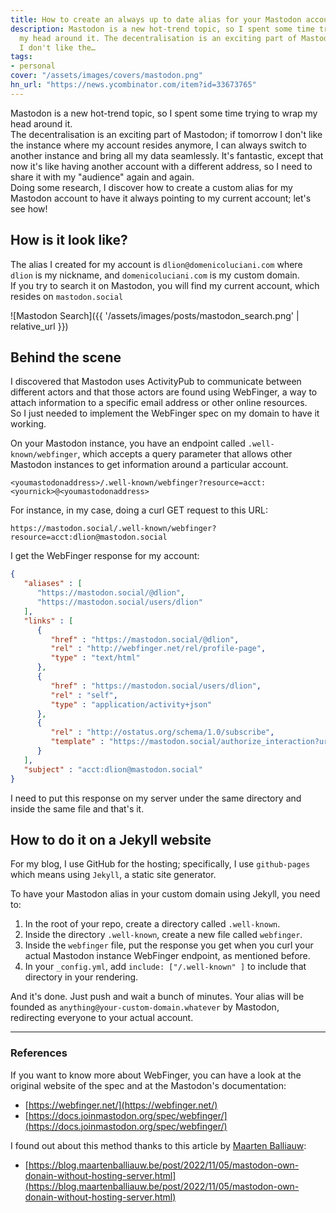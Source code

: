 ```yaml
---
title: How to create an always up to date alias for your Mastodon account
description: Mastodon is a new hot-trend topic, so I spent some time trying to wrap
  my head around it. The decentralisation is an exciting part of Mastodon; if tomorrow
  I don't like the…
tags:
- personal
cover: "/assets/images/covers/mastodon.png"
hn_url: "https://news.ycombinator.com/item?id=33673765"
---
```



Mastodon is a new hot-trend topic, so I spent some time trying to wrap my head around it.   
The decentralisation is an exciting part of Mastodon; if tomorrow I don't like the instance where my account resides anymore, I can always switch to another instance and bring all my data seamlessly. It's fantastic, except that now it's like having another account with a different address, so I need to share it with my "audience" again and again.   
Doing some research, I discover how to create a custom alias for my Mastodon account to have it always pointing to my current account; let's see how!


## How is it look like?

The alias I created for my account is `dlion@domenicoluciani.com` where `dlion` is my nickname, and `domenicoluciani.com` is my custom domain.   
If you try to search it on Mastodon, you will find my current account, which resides on `mastodon.social`

![Mastodon Search]({{ '/assets/images/posts/mastodon_search.png' | relative_url }})

## Behind the scene

I discovered that Mastodon uses ActivityPub to communicate between different actors and that those actors are found using WebFinger, a way to attach information to a specific email address or other online resources.   
So I just needed to implement the WebFinger spec on my domain to have it working.

On your Mastodon instance, you have an endpoint called `.well-known/webfinger`, which accepts a query parameter that allows other Mastodon instances to get information around a particular account.   
```
<youmastodonaddress>/.well-known/webfinger?resource=acct:<yournick>@<youmastodonaddress>
```

For instance, in my case, doing a curl GET request to this URL:   
```
https://mastodon.social/.well-known/webfinger?resource=acct:dlion@mastodon.social
```

I get the WebFinger response for my account:

```json
{
   "aliases" : [
      "https://mastodon.social/@dlion",
      "https://mastodon.social/users/dlion"
   ],
   "links" : [
      {
         "href" : "https://mastodon.social/@dlion",
         "rel" : "http://webfinger.net/rel/profile-page",
         "type" : "text/html"
      },
      {
         "href" : "https://mastodon.social/users/dlion",
         "rel" : "self",
         "type" : "application/activity+json"
      },
      {
         "rel" : "http://ostatus.org/schema/1.0/subscribe",
         "template" : "https://mastodon.social/authorize_interaction?uri={uri}"
      }
   ],
   "subject" : "acct:dlion@mastodon.social"
}
```

I need to put this response on my server under the same directory and inside the same file and that's it.

## How to do it on a Jekyll website

For my blog, I use GitHub for the hosting; specifically, I use `github-pages` which means using `Jekyll`, a static site generator.

To have your Mastodon alias in your custom domain using Jekyll, you need to:

1. In the root of your repo, create a directory called `.well-known`.
2. Inside the directory `.well-known`, create a new file called `webfinger`.
3. Inside the `webfinger` file, put the response you get when you curl your actual Mastodon instance WebFinger endpoint, as mentioned before.
4. In your `_config.yml`, add `include: ["/.well-known" ]` to include that directory in your rendering.

And it's done. Just push and wait a bunch of minutes. Your alias will be founded as `anything@your-custom-domain.whatever` by Mastodon, redirecting everyone to your actual account.

---

### References

If you want to know more about WebFinger, you can have a look at the original website of the spec and at the Mastodon's documentation:
* [https://webfinger.net/](https://webfinger.net/)
* [https://docs.joinmastodon.org/spec/webfinger/](https://docs.joinmastodon.org/spec/webfinger/)

I found out about this method thanks to this article by [Maarten Balliauw](https://blog.maartenballiauw.be/):
* [https://blog.maartenballiauw.be/post/2022/11/05/mastodon-own-donain-without-hosting-server.html](https://blog.maartenballiauw.be/post/2022/11/05/mastodon-own-donain-without-hosting-server.html)

